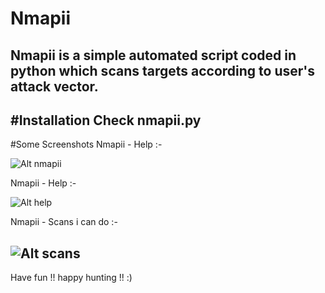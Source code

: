 # Nmapii

Nmapii is a simple automated script coded in python which scans targets according to user's attack vector.
---
#Installation
Check nmapii.py 
---
#Some Screenshots
Nmapii - Help :-

![Alt nmapii](http://s15.postimg.org/upto111ez/nmapii.png)

Nmapii - Help :-

![Alt help](http://s10.postimg.org/7v190ui09/help.png)

Nmapii - Scans i can do :-

![Alt scans](http://s11.postimg.org/s7hxvovvn/scans.png)
---
Have fun !! happy hunting !! :) 


